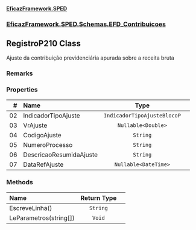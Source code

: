 #### [EficazFramework.SPED](EficazFrameworkSPED.md 'EficazFramework SPED')
### [EficazFramework.SPED.Schemas.EFD_Contribuicoes](EficazFramework.SPED.Schemas.EFD_Contribuicoes.md 'EficazFramework.SPED.Schemas.EFD_Contribuicoes')

## RegistroP210 Class

Ajuste da contribuição previdenciária apurada sobre a receita bruta

### Remarks
### Properties

| # | Name | Type | |
| ---: | :--- | :---: | :--- |
| 02 | IndicadorTipoAjuste | `IndicadorTipoAjusteBlocoP` |  |
| 03 | VrAjuste | `Nullable<Double>` |  |
| 04 | CodigoAjuste | `String` |  |
| 05 | NumeroProcesso | `String` |  |
| 06 | DescricaoResumidaAjuste | `String` |  |
| 07 | DataRefAjuste | `Nullable<DateTime>` |  |
### Methods

| Name | Return Type | |
| :--- | :---: | :--- |
| EscreveLinha() | `String` |  |
| LeParametros(string[]) | `Void` |  |
